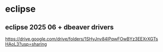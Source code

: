 # eclipse

## eclipse 2025 06 + dbeaver drivers
https://drive.google.com/drive/folders/1SHyJnv84lPqwFOwBYz3EEXrXGTsHAoL3?usp=sharing
